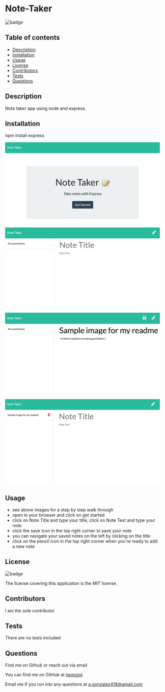 # Note-Taker

  ![badge](https://img.shields.io/badge/license-MIT-blue)

  ## Table of contents
  - [Description](#description)
  - [Installation](#installation)
  - [Usage](#usage)
  - [License](#license)
  - [Contributors](#contributors)
  - [Tests](#tests)
  - [Questions](#questions)

  ## Description
  Note taker app using node and express. 

  ## Installation
  npm install express

  <img alt="screenshot of landing page" src="./images/nt1.jpg">
  <img alt="screenshot of note entry screen" src="./images/nt2.jpg">
  <img alt="screenshot of example" src="./images/nt3.jpg"> 
  <img alt="screenshot of saved note" src="./images/nt4.jpg"> 

  ## Usage
  * see above images for a step by step walk through
  * open in your browser and click on get started
  * click on Note Title and type your title, click on Note Text and type your note
  * click the save icon in the top right corner to save your note 
  * you can navigate your saved notes on the left by clicking on the title 
  * click on the pencil icon in the top right corner when you're ready to add a new note

  ## License
  ![badge](https://img.shields.io/badge/license-MIT-blue)

  The license covering this application is the MIT license.

  ## Contributors
  I am the sole contributor

  ## Tests
  There are no tests included

  ## Questions
  Find me on Github or reach out via email

  You can find me on GitHub at [iigonzoii](https://github.com/iigonzoii)

  Email me if you run into any questions at a.gonzalez418@gmail.com
 
